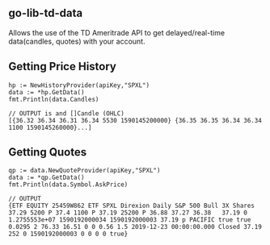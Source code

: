 ## go-lib-td-data
Allows the use of the TD Ameritrade API to get delayed/real-time data(candles, quotes) with your account. 

## Getting Price History
	hp := NewHistoryProvider(apiKey,"SPXL")
	data := *hp.GetData()
	fmt.Println(data.Candles)
    
    // OUTPUT is and []Candle (OHLC)
    [{36.32 36.34 36.31 36.34 5530 1590145200000} {36.35 36.35 36.34 36.34 1100 1590145260000}...]
    
## Getting Quotes
	qp := data.NewQuoteProvider(apiKey,"SPXL")
	data := *qp.GetData()
	fmt.Println(data.Symbol.AskPrice)
	
	// OUTPUT
	{ETF EQUITY 25459W862 ETF SPXL Direxion Daily S&P 500 Bull 3X Shares 37.29 5200 P 37.4 1100 P 37.19 25200 P 36.88 37.27 36.38   37.19 0 1.2755553e+07 1590192000034 1590192000003 37.19 p PACIFIC true true 0.0295 2 76.33 16.51 0 0 0.56 1.5 2019-12-23 00:00:00.000 Closed 37.19 252 0 1590192000003 0 0 0 0 true}
